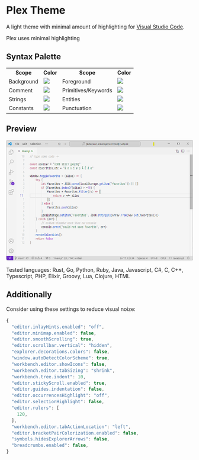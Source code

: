 # Plex Theme

A light theme with minimal amount of highlighting for [Visual Studio Code](http://code.visualstudio.com).

Plex uses minimal highlighting 

## Syntax Palette

<table style="width:100%">
  <tr>
    <th>Scope</th>
    <th>Color</th>
    <th>Scope</th>
    <th>Color</th>
  </tr>
  <tr>
    <td>Background</td>
    <td><img src="https://via.placeholder.com/35/f4f4f4/?text=+"></td>
    <td>Foreground</td>
    <td><img src="https://via.placeholder.com/35/000000/?text=+"></td>
  </tr>
  <tr>
    <td>Comment</td>
    <td><img src="https://via.placeholder.com/35/b3b1ad/?text=+"></td>
    <td>Primitives/Keywords</td>
    <td><img src="https://via.placeholder.com/35/b83453/?text=+"></td>
  </tr>
  <tr>
    <td>Strings</td>
    <td><img src="https://via.placeholder.com/35/198038/?text=+"></td>
    <td>Entities</td>
    <td><img src="https://via.placeholder.com/35/0043ce/?text=+"></td>
  </tr>
  <tr>
    <td>Constants</td>
    <td><img src="https://via.placeholder.com/35/6929c4/?text=+"></td>
    <td>Punctuation</td>
    <td><img src="https://via.placeholder.com/35/8d8d8d/?text=+"></td>
  </tr>
</table>

## Preview
<p align="center">
<img  src="https://raw.githubusercontent.com/d1ego77/vscode-theme-plex/refs/heads/master/screenshot.png"  
title="Plex theme" />
</p>
Tested languages: Rust, Go, Python, Ruby, Java, Javascript, C#, C, C++, Typescript, PHP, Elixir, Groovy, Lua, Clojure, HTML

## Additionally

Consider using these settings to reduce visual noize:

```js
{
  "editor.inlayHints.enabled": "off",
  "editor.minimap.enabled": false,
  "editor.smoothScrolling": true,
  "editor.scrollbar.vertical": "hidden",
  "explorer.decorations.colors": false,
  "window.autoDetectColorScheme": true,
  "workbench.editor.showIcons": false,
  "workbench.editor.tabSizing": "shrink",
  "workbench.tree.indent": 10,
  "editor.stickyScroll.enabled": true,
  "editor.guides.indentation": false,
  "editor.occurrencesHighlight": "off",
  "editor.selectionHighlight": false,
  "editor.rulers": [
    120,
  ],
  "workbench.editor.tabActionLocation": "left",
  "editor.bracketPairColorization.enabled": false,
  "symbols.hidesExplorerArrows": false,
  "breadcrumbs.enabled": false,
}
